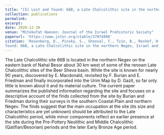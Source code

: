 ```yaml
---
title: "[5] Lost and found: 66B, a Late Chalcolithic site in the northern Negev, Israel and its material culture"
collection: publications
permalink:
excerpt: 
date: 2020-12-30
venue: "Mitekufat Haeven: Journal of the Israel Prehistoric Society"
paperurl: 'https://www.jstor.org/stable/27074898'
citation: 'Rosenberg, D., Pinsky, S., Shooval, T., Tzin, B., Reshef, H., Liu, C., Ktalav, I., & Chasan, R. Lost and
found: 66B, a Late Chalcolithic site in the northern Negev, Israel and its material culture. <i>Mitekufat Haeven: Journal of the Israel Prehistoric Society</i>, 50, 104-137.'
---
```


The Late Chalcolithic site 66B is located in the northern Negev on the eastern bank of Nahal Besor about 30 km west of some of the renown Late Chalcolithic sites of the Beer Sheva basin. While the site is known for nearly 90 years, discovered by E. Macdonald, revisited by F. Burian and E. Friedman and finally incorporated into the Urim Map by D. Gazit, so far only little is known about it and its material culture. The current paper summarizes the published information regarding the site and focuses on a descriptive account of the finds collected from the site by Burian and Friedman during their surveys in the southern Coastal Plain and northern Negev. The finds suggest that the main occupation at the site (its size and characteristics are yet unknown) should be attributed to the Late Chalcolithic period, while minor components reflect an earlier presence at the site during the Pre-Pottery Neolithic and Middle Chalcolithic (Qatifian/Besorian) periods and the later Early Bronze Age period. 